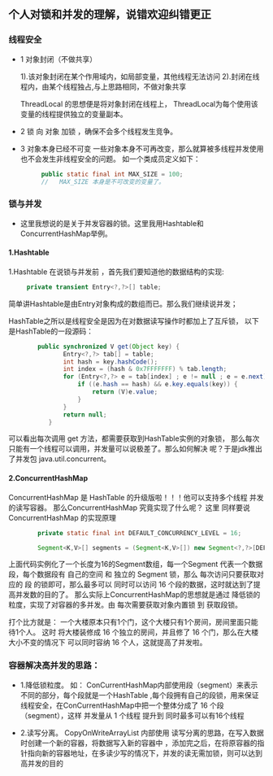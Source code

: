 ## 个人对锁和并发的理解，说错欢迎纠错更正


### 线程安全
*  1 对象封闭（不做共享）

     1).该对象封闭在某个作用域内，如局部变量，其他线程无法访问
     2).封闭在线程内，由某个线程独占,与上思路相同，不做对象共享
       
      ThreadLocal 的思想便是将对象封闭在线程上，
      ThreadLocal为每个使用该变量的线程提供独立的变量副本。

*  2 锁
       向 对象 加锁 ，确保不会多个线程发生竞争。
*  3 对象本身已经不可变
       一些对象本身不可再改变，那么就算被多线程并发使用
       也不会发生非线程安全的问题。
       如一个类成员定义如下：
```java
         public static final int MAX_SIZE = 100;
         //   MAX_SIZE 本身是不可改变的变量了。
```
### 锁与并发
* 这里我想说的是关于并发容器的锁。这里我用Hashtable和ConcurrentHashMap举例。

#### 1.Hashtable
  1.Hashtable 在说锁与并发前 ，首先我们要知道他的数据结构的实现:
``` java 
     private transient Entry<?,?>[] table;
```   
   简单讲Hashtable是由Entry对象构成的数组而已。那么我们继续说并发；

   HashTable之所以是线程安全是因为在对数据读写操作时都加上了互斥锁，
   以下是HashTable的一段源码：
``` java   
        public synchronized V get(Object key) {
               Entry<?,?> tab[] = table;
               int hash = key.hashCode();
               int index = (hash & 0x7FFFFFFF) % tab.length;
               for (Entry<?,?> e = tab[index] ; e != null ; e = e.next) {
                   if ((e.hash == hash) && e.key.equals(key)) {
                       return (V)e.value;
                   }
               }
               return null;
           }
```
   可以看出每次调用 get 方法，都需要获取到HashTable实例的对象锁，
   那么每次只能有一个线程可以调用，并发量可以说极差了。那么如何解决
   呢？于是jdk推出了并发包 java.util.concurrent。


####  2.ConcurrentHashMap 
   ConcurrentHashMap 是 HashTable 的升级版啦！！！他可以支持多个线程
   并发的读写容器。
   那么ConcurrentHashMap 究竟实现了什么呢？
   这里 同样要说 ConcurrentHashMap 的实现原理 
``` java     
        private static final int DEFAULT_CONCURRENCY_LEVEL = 16;

        Segment<K,V>[] segments = (Segment<K,V>[]) new Segment<?,?>[DEFAULT_CONCURRENCY_LEVEL];

```    
   上面代码实例化了一个长度为16的Segment数组，每一个Segment 代表一个数据段，每个数据段有
   自己的空间 和 独立的 Segment 锁，那么 每次访问只要获取对应的 段 的锁即可，那么最多可以
   同时可以访问 16 个段的数据，这时就达到了提高并发数的目的了。
   那么实际上ConcurrentHashMap的思想就是通过
   降低锁的粒度，实现了对容器的多并发。由 每次需要获取对象内置锁 到 获取段锁。
   
   打个比方就是：
   一个大楼原本只有1个门，这个大楼只有1个房间，房间里面只能待1个人。
   这时 将大楼装修成 16 个独立的房间，并且修了 16 个门，那么在大楼大小不变的情况下
   可以同时容纳 16 个人，这就提高了并发啦。
   
### 容器解决高并发的思路：
   * 1.降低锁粒度。 如：  ConCurrentHashMap内部使用段（segment）来表示不同的部分，每个段就是一个HashTable
    ,每个段拥有自己的段锁，用来保证线程安全，在ConCurrentHashMap中把一个整体分成了 16 个段（segment），这样
    并发量从 1 个线程 提升到 同时最多可以有16个线程

   * 2.读写分离。 CopyOnWriteArrayList 内部使用 读写分离的思路，在写入数据时创建一个新的容器，将数据写入新的容器中
    ，添加完之后，在将原容器的指针指向新的容器地址，在多读少写的情况下，并发的读无需加锁，则可以达到高并发的目的
    
    
    
    
